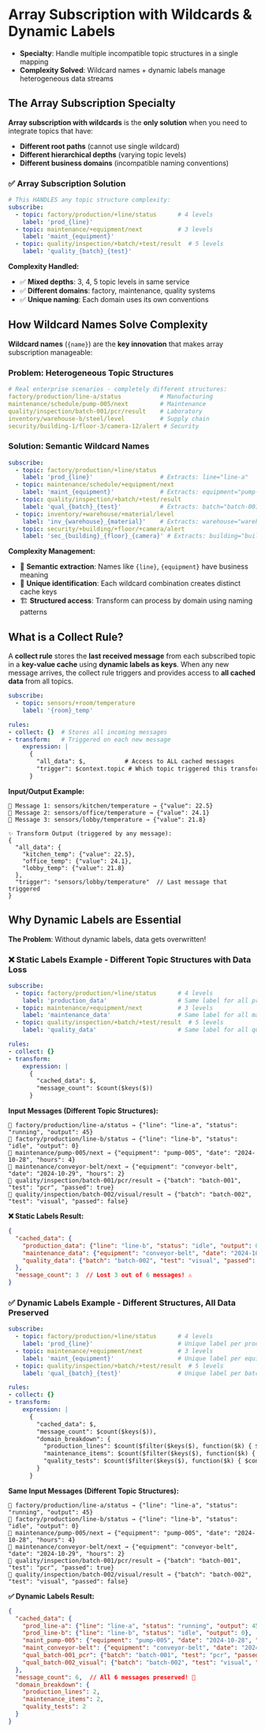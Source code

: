 # Array Subscription with Wildcards & Dynamic Labels

- **Specialty**: Handle multiple incompatible topic structures in a single mapping
- **Complexity Solved**: Wildcard names + dynamic labels manage heterogeneous data streams

## The Array Subscription Specialty

**Array subscription with wildcards** is the **only solution** when you need to integrate topics that have:
- **Different root paths** (cannot use single wildcard)
- **Different hierarchical depths** (varying topic levels)
- **Different business domains** (incompatible naming conventions)


### ✅ Array Subscription Solution
```yaml
# This HANDLES any topic structure complexity:
subscribe:
  - topic: factory/production/+line/status      # 4 levels
    label: 'prod_{line}'
  - topic: maintenance/+equipment/next          # 3 levels  
    label: 'maint_{equipment}'
  - topic: quality/inspection/+batch/+test/result  # 5 levels
    label: 'quality_{batch}_{test}'
```

**Complexity Handled:**
- ✅ **Mixed depths**: 3, 4, 5 topic levels in same service
- ✅ **Different domains**: factory, maintenance, quality systems
- ✅ **Unique naming**: Each domain uses its own conventions

## How Wildcard Names Solve Complexity

**Wildcard names** (`{name}`) are the **key innovation** that makes array subscription manageable:

### Problem: Heterogeneous Topic Structures
```yaml
# Real enterprise scenarios - completely different structures:
factory/production/line-a/status           # Manufacturing
maintenance/schedule/pump-005/next         # Maintenance  
quality/inspection/batch-001/pcr/result    # Laboratory
inventory/warehouse-b/steel/level          # Supply chain
security/building-1/floor-3/camera-12/alert # Security
```

### Solution: Semantic Wildcard Names
```yaml
subscribe:
  - topic: factory/production/+line/status
    label: 'prod_{line}'                   # Extracts: line="line-a"
  - topic: maintenance/schedule/+equipment/next  
    label: 'maint_{equipment}'             # Extracts: equipment="pump-005"
  - topic: quality/inspection/+batch/+test/result
    label: 'qual_{batch}_{test}'           # Extracts: batch="batch-001", test="pcr"
  - topic: inventory/+warehouse/+material/level
    label: 'inv_{warehouse}_{material}'    # Extracts: warehouse="warehouse-b", material="steel"
  - topic: security/+building/+floor/+camera/alert
    label: 'sec_{building}_{floor}_{camera}' # Extracts: building="building-1", floor="floor-3", camera="camera-12"
```

**Complexity Management:**
- 🎯 **Semantic extraction**: Names like `{line}`, `{equipment}` have business meaning
- 🔑 **Unique identification**: Each wildcard combination creates distinct cache keys
- 🏗️ **Structured access**: Transform can process by domain using naming patterns

## What is a Collect Rule?

A **collect rule** stores the **last received message** from each subscribed topic in a **key-value cache** using **dynamic labels as keys**. When any new message arrives, the collect rule triggers and provides access to **all cached data** from all topics.

```yaml
subscribe:
  - topic: sensors/+room/temperature
    label: '{room}_temp'

rules:
- collect: {}  # Stores all incoming messages
- transform:   # Triggered on each new message
    expression: |
      {
        "all_data": $,           # Access to ALL cached messages
        "trigger": $context.topic # Which topic triggered this transform
      }
```

**Input/Output Example:**
```
📨 Message 1: sensors/kitchen/temperature → {"value": 22.5}
📨 Message 2: sensors/office/temperature → {"value": 24.1}
📨 Message 3: sensors/lobby/temperature → {"value": 21.8}

✨ Transform Output (triggered by any message):
{
  "all_data": {
    "kitchen_temp": {"value": 22.5},
    "office_temp": {"value": 24.1}, 
    "lobby_temp": {"value": 21.8}
  },
  "trigger": "sensors/lobby/temperature"  // Last message that triggered
}
```

## Why Dynamic Labels are Essential

**The Problem**: Without dynamic labels, data gets overwritten!

### ❌ Static Labels Example - Different Topic Structures with Data Loss

```yaml
subscribe:
  - topic: factory/production/+line/status      # 4 levels
    label: 'production_data'                    # Same label for all production!
  - topic: maintenance/+equipment/next          # 3 levels
    label: 'maintenance_data'                   # Same label for all maintenance!
  - topic: quality/inspection/+batch/+test/result  # 5 levels
    label: 'quality_data'                       # Same label for all quality!

rules:
- collect: {}
- transform:
    expression: |
      {
        "cached_data": $,
        "message_count": $count($keys($))
      }
```

**Input Messages (Different Topic Structures):**
```
📨 factory/production/line-a/status → {"line": "line-a", "status": "running", "output": 45}
📨 factory/production/line-b/status → {"line": "line-b", "status": "idle", "output": 0}  
📨 maintenance/pump-005/next → {"equipment": "pump-005", "date": "2024-10-28", "hours": 4}
📨 maintenance/conveyor-belt/next → {"equipment": "conveyor-belt", "date": "2024-10-29", "hours": 2}
📨 quality/inspection/batch-001/pcr/result → {"batch": "batch-001", "test": "pcr", "passed": true}
📨 quality/inspection/batch-002/visual/result → {"batch": "batch-002", "test": "visual", "passed": false}
```

**❌ Static Labels Result:**
```json
{
  "cached_data": {
    "production_data": {"line": "line-b", "status": "idle", "output": 0},      // Only last production!
    "maintenance_data": {"equipment": "conveyor-belt", "date": "2024-10-29", "hours": 2}, // Only last maintenance!
    "quality_data": {"batch": "batch-002", "test": "visual", "passed": false}  // Only last quality!
  },
  "message_count": 3  // Lost 3 out of 6 messages! ⚠️
}
```

### ✅ Dynamic Labels Example - Different Structures, All Data Preserved

```yaml
subscribe:
  - topic: factory/production/+line/status      # 4 levels
    label: 'prod_{line}'                        # Unique label per production line
  - topic: maintenance/+equipment/next          # 3 levels  
    label: 'maint_{equipment}'                  # Unique label per equipment
  - topic: quality/inspection/+batch/+test/result  # 5 levels
    label: 'qual_{batch}_{test}'                # Unique label per batch+test

rules:
- collect: {}
- transform:
    expression: |
      {
        "cached_data": $,
        "message_count": $count($keys($)),
        "domain_breakdown": {
          "production_lines": $count($filter($keys($), function($k) { $contains($k, 'prod_') })),
          "maintenance_items": $count($filter($keys($), function($k) { $contains($k, 'maint_') })),
          "quality_tests": $count($filter($keys($), function($k) { $contains($k, 'qual_') }))
        }
      }
```

**Same Input Messages (Different Topic Structures):**
```
📨 factory/production/line-a/status → {"line": "line-a", "status": "running", "output": 45}
📨 factory/production/line-b/status → {"line": "line-b", "status": "idle", "output": 0}  
📨 maintenance/pump-005/next → {"equipment": "pump-005", "date": "2024-10-28", "hours": 4}
📨 maintenance/conveyor-belt/next → {"equipment": "conveyor-belt", "date": "2024-10-29", "hours": 2}
📨 quality/inspection/batch-001/pcr/result → {"batch": "batch-001", "test": "pcr", "passed": true}
📨 quality/inspection/batch-002/visual/result → {"batch": "batch-002", "test": "visual", "passed": false}
```

**✅ Dynamic Labels Result:**
```json
{
  "cached_data": {
    "prod_line-a": {"line": "line-a", "status": "running", "output": 45},
    "prod_line-b": {"line": "line-b", "status": "idle", "output": 0},
    "maint_pump-005": {"equipment": "pump-005", "date": "2024-10-28", "hours": 4},
    "maint_conveyor-belt": {"equipment": "conveyor-belt", "date": "2024-10-29", "hours": 2},
    "qual_batch-001_pcr": {"batch": "batch-001", "test": "pcr", "passed": true},
    "qual_batch-002_visual": {"batch": "batch-002", "test": "visual", "passed": false}
  },
  "message_count": 6,  // All 6 messages preserved! 🎉
  "domain_breakdown": {
    "production_lines": 2,
    "maintenance_items": 2, 
    "quality_tests": 2
  }
}
```